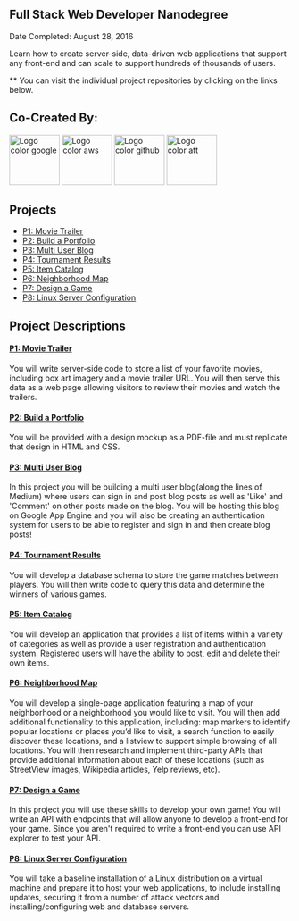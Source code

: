 ## Full Stack Web Developer Nanodegree
Date Completed: August 28, 2016

Learn how to create server-side, data-driven web applications that support any front-end and can scale to support hundreds of thousands of users.

** You can visit the individual project repositories by clicking on the links below.

## Co-Created By:
<img width="90px" src="https://s3-us-west-1.amazonaws.com/udacity-content/affilliates/logo_color_google.png" alt="Logo color google" /> <img width="90px" src="https://s3-us-west-1.amazonaws.com/udacity-content/affilliates/logo_color_aws.png" alt="Logo color aws" /> <img width="90px" src="https://s3-us-west-1.amazonaws.com/udacity-content/affilliates/logo_color_github.png" alt="Logo color github" /> <img width="90px" src="https://s3-us-west-1.amazonaws.com/udacity-content/affilliates/logo_color_att.png" alt="Logo color att" />

## Projects
- [P1: Movie Trailer](#p1-movie-trailer)
- [P2: Build a Portfolio](#p2-build-a-portfolio)
- [P3: Multi User Blog](#p3-multi-user-blog)
- [P4: Tournament Results](#p4-tournament-results)
- [P5: Item Catalog](#p5-item-catalog)
- [P6: Neighborhood Map](#p6-neighborhood-map)
- [P7: Design a Game](#p7-design-a-game)
- [P8: Linux Server Configuration](#p8-linux-server-configuration)

## Project Descriptions
#### [P1: Movie Trailer](https://github.com/sharynneazhar/FSND-Movie-Trailers-P1)
You will write server-side code to store a list of your favorite movies, including box art imagery and a movie trailer URL. You will then serve this data as a web page allowing visitors to review their movies and watch the trailers.

#### [P2: Build a Portfolio](https://github.com/sharynneazhar/FSND-Portfolio-P2)
You will be provided with a design mockup as a PDF-file and must replicate that design in HTML and CSS.

#### [P3: Multi User Blog](https://github.com/sharynneazhar/FSND-Blog-P3)
In this project you will be building a multi user blog(along the lines of Medium) where users can sign in and post blog posts as well as 'Like' and 'Comment' on other posts made on the blog. You will be hosting this blog on Google App Engine and you will also be creating an authentication system for users to be able to register and sign in and then create blog posts!

#### [P4: Tournament Results](https://github.com/sharynneazhar/FSND-Tournament-Database-P4)
You will develop a database schema to store the game matches between players. You will then write code to query this data and determine the winners of various games.

#### [P5: Item Catalog](https://github.com/sharynneazhar/FSND-Catalog-P5)
You will develop an application that provides a list of items within a variety of categories as well as provide a user registration and authentication system. Registered users will have the ability to post, edit and delete their own items.

#### [P6: Neighborhood Map](https://github.com/sharynneazhar/FSND-Neighborhood-Map-P6)
You will develop a single-page application featuring a map of your neighborhood or a neighborhood you would like to visit. You will then add additional functionality to this application, including: map markers to identify popular locations or places you’d like to visit, a search function to easily discover these locations, and a listview to support simple browsing of all locations. You will then research and implement third-party APIs that provide additional information about each of these locations (such as StreetView images, Wikipedia articles, Yelp reviews, etc).

#### [P7: Design a Game](https://github.com/sharynneazhar/FSND-Game-API-P7)
In this project you will use these skills to develop your own game! You will write an API with endpoints that will allow anyone to develop a front-end for your game. Since you aren't required to write a front-end you can use API explorer to test your API.

#### [P8: Linux Server Configuration](https://github.com/sharynneazhar/FSND-Linux-Server-P8)
You will take a baseline installation of a Linux distribution on a virtual machine and prepare it to host your web applications, to include installing updates, securing it from a number of attack vectors and installing/configuring web and database servers.
